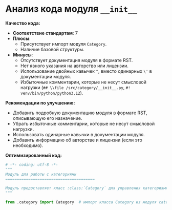 # Анализ кода модуля `__init__`

**Качество кода:**

- **Соответствие стандартам**: 7
- **Плюсы**:
    - Присутствует импорт модуля `Category`.
    - Наличие базовой структуры.
- **Минусы**:
    - Отсутствует документация модуля в формате RST.
    - Нет явного указания на авторство или лицензии.
    - Использование двойных кавычек `"`, вместо одинарных `\'` в документации модуля.
    - Избыточные комментарии, которые не несут смысловой нагрузки (`## \\file /src/category/__init__.py`, `#! venv/bin/python/python3.12`).

**Рекомендации по улучшению:**

- Добавить подробную документацию модуля в формате RST, описывающую его назначение.
- Убрать избыточные комментарии, которые не несут смысловой нагрузки.
- Использовать одинарные кавычки в документации модуля.
- Добавить информацию об авторстве и лицензии (если это необходимо).

**Оптимизированный код:**

```python
# -*- coding: utf-8 -*-
"""
Модуль для работы с категориями
=======================================

Модуль предоставляет класс :class:`Category` для управления категориями.
"""

from .category import Category  # импорт класса Category из модуля category

```
